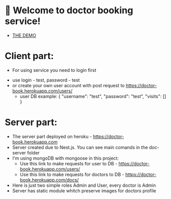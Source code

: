 # 🚀 Welcome to doctor booking service!
- [THE DEMO](https://kir8mir.github.io/book-doctor/)

# Client part:
 - For using service you need to login first
  + use login - test, password - test 
  + or create your own user account with post request to https://doctor-book.herokuapp.com/users/
    + user DB example: {
      "username": "test",
      "password": "test",
      "visits": []
    }

# Server part:
- The server part deployed on heroku - https://doctor-book.herokuapp.com
- Server created due to Nest.js. You can see main comands in the doc-server folder
- I'm using mongoDB with mongoose in this project:
  + Use this link to make requests for user to DB - https://doctor-book.herokuapp.com/users/
  + Use this link to make requests for doctors to DB - https://doctor-book.herokuapp.com/docs/
- Here is just two simple roles Admin and User, every doctor is Admin
- Server has static module whitch preserve images for doctors profile
